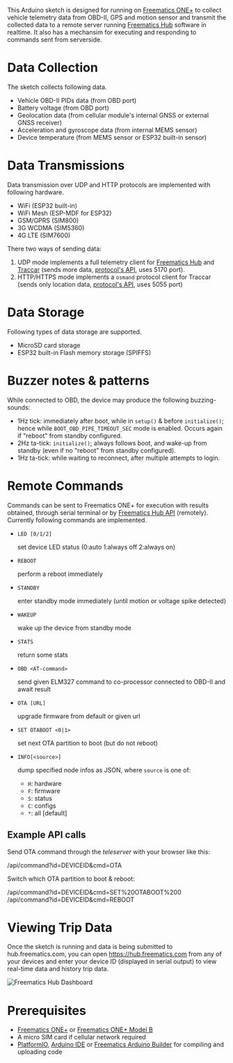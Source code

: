 This Arduino sketch is designed for running on [Freematics ONE+](https://freematics.com/products/freematics-one-plus/) to collect vehicle telemetry data from OBD-II, GPS and motion sensor and transmit the collected data to a remote server running [Freematics Hub](https://freematics.com/hub) software in realtime. It also has a mechansim for executing and responding to commands sent from serverside.

Data Collection
===============

The sketch collects following data.

* Vehicle OBD-II PIDs data (from OBD port)
* Battery voltage (from OBD port)
* Geolocation data (from cellular module's internal GNSS or external GNSS receiver)
* Acceleration and gyroscope data (from internal MEMS sensor)
* Device temperature (from MEMS sensor or ESP32 built-in sensor)

Data Transmissions
==================

Data transmission over UDP and HTTP protocols are implemented with following hardware.

* WiFi (ESP32 built-in)
* WiFi Mesh (ESP-MDF for ESP32)
* GSM/GPRS (SIM800)
* 3G WCDMA (SIM5360)
* 4G LTE (SIM7600)

There two ways of sending data:

1. UDP mode implements a full telemetry client for [Freematics Hub](https://freematics.com/hub/)
   and [Traccar](https://www.traccar.org) (sends more data, [protocol's API](https://freematics.com/pages/hub/api/), uses 5170 port).
2. HTTP/HTTPS mode implements a `osmand` protocol client for Traccar
   (sends only location data, [protocol's API](https://www.traccar.org/osmand/),
   uses 5055 port)

Data Storage
============

Following types of data storage are supported.

* MicroSD card storage
* ESP32 built-in Flash memory storage (SPIFFS)

Buzzer notes & patterns
=======================
While connected to OBD, the device may produce the following buzzing-sounds:

  - 1Hz tick: immediately after boot, while in `setup()` & before `initialize()`; hence while `BOOT_OBD_PIPE_TIMEOUT_SEC` mode is enabled.
  Occurs again if "reboot" from standby configured.
- 2Hz ta-tick: `initialize()`; always follows boot, and wake-up from standby
  (even if no "reboot" from standby configured).
- 1Hz ta-tick: while waiting to reconnect, after multiple attempts to login.

Remote Commands
===============

Commands can be sent to Freematics ONE+ for execution with results obtained, through serial terminal or by [Freematics Hub API](https://freematics.com/hub/api/) (remotely). Currently following commands are implemented.


- `LED [0/1/2]`

  set device LED status (0:auto 1:always off 2:always on)

- `REBOOT`

  perform a reboot immediately

- `STANDBY`

  enter standby mode immediately (until motion or voltage spike detected)

- `WAKEUP`

  wake up the device from standby mode

- `STATS`

  return some stats

- `OBD <AT-command>`

  send given ELM327 command to co-processor connected to OBD-II and await result

- `OTA [URL]`

  upgrade firmware from default or given url

- `SET OTABOOT <0|1>`

  set next OTA partition to boot (but do not reboot)

- `INFO[<source>]`

  dump specified node infos as JSON, where `source` is one of:

  - `H`: hardware
  - `F`: firmware
  - `S`: status
  - `C`: configs
  - `*`: all [default]


Example API calls
-----------------

Send OTA command through the *teleserver* with your browser like this:

  <teleserver-url>/api/command?id=DEVICEID&cmd=OTA

Switch which OTA partition to boot & reboot:

  <teleserver-url>/api/command?id=DEVICEID&cmd=SET%20OTABOOT%200
  <teleserver-url>/api/command?id=DEVICEID&cmd=REBOOT


Viewing Trip Data
=================

Once the sketch is running and data is being submitted to hub.freematics.com, you can open https://hub.freematics.com from any of your devices and enter your device ID (displayed in serial output) to view real-time data and history trip data.

![Freematics Hub Dashboard](https://freematics.com/pages/wp-content/uploads/2019/01/freematics_hub_dash-1024x576.png)

Prerequisites
=============

* [Freematics ONE+](https://freematics.com/products/freematics-one-plus/) or [Freematics ONE+ Model B](https://freematics.com/products/freematics-one-plus-model-b/)
* A micro SIM card if cellular network required
* [PlatformIO](http://platformio.org/), [Arduino IDE](https://github.com/espressif/arduino-esp32#installation-instructions) or [Freematics Arduino Builder](https://freematics.com/software/arduino-builder) for compiling and uploading code
